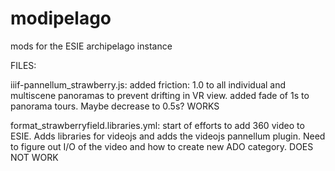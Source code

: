 # modipelago
mods for the ESIE archipelago instance

FILES:

iiif-pannellum_strawberry.js: added friction: 1.0 to all individual and multiscene panoramas to prevent drifting in VR view.
  added fade of 1s to panorama tours. Maybe decrease to 0.5s? WORKS

format_strawberryfield.libraries.yml: start of efforts to add 360 video to ESIE. Adds libraries for videojs and adds the videojs pannellum plugin. Need to figure out I/O of the video and how to create new ADO category. DOES NOT WORK
